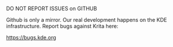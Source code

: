DO NOT REPORT ISSUES on GITHUB

Github is only a mirror. Our real development happens on
the KDE infrastructure. Report bugs against Krita here:

https://bugs.kde.org

